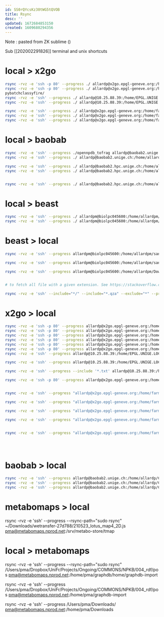 ```yaml
---
id: SS0rQYcsKz30tWG5tQVOB
title: Rsync
desc: ''
updated: 1672684853150
created: 1609680294356
---
```


Note : pasted from ZK sublime ()

Sub [[202002291826]] terminal and unix shortcuts


# local > x2go 

```bash
rsync -rvz -e 'ssh -p 80' --progress ./ allardp@x2go.epgl-geneve.org:/home/EPGL.UNIGE.LOCAL/allardp/pybatchclassyfire/
rsync -rvz -e 'ssh -p 80' --progress ./ allardp@x2go.epgl-geneve.org:/home/EPGL.UNIGE.LOCAL/allardp/
pybatchclassyfire/
rsync -rvz -e 'ssh' --progress ./ allardp@10.25.88.39:/home/EPGL.UNIGE.LOCAL/allardp/
rsync -rvz -e 'ssh' --progress ./ allardp@10.25.88.39:/home/EPGL.UNIGE.LOCAL/allardp/opennaturalproductsdb/data/interim/tables/3_curated/

rsync -rvz -e 'ssh' --progress ./ allardp@x2go.epgl-geneve.org:/home/farma.unige.ch/allardp/Desktop/FARMAnetwork/RECHERCHE/COMMON\ FASIE-FATHO/PMA/Ubuntu_VM_img/ISDB_DNP/results
rsync -rvz -e 'ssh' --progress ./ allardp@x2go.epgl-geneve.org:/home/farma.unige.ch/allardp/Desktop/FARMAnetwork/RECHERCHE/COMMON\ FASIE-FATHO/PF_project
rsync -rvz -e 'ssh' --progress ./ allardp@x2go.epgl-geneve.org:/home/farma.unige.ch/allardp/is_fragmentation/lotus_data
```

# local > baobab

```bash
rsync -rvz -e 'ssh' --progress ./opennpdb_tofrag allardp@baobab2.unige.ch:/home/allardp/data_to_frag/opennpdb/
rsync -rvz -e 'ssh' --progress ./ allardp@baobab2.unige.ch:/home/allardp/bash_files/opennpdb_bash

rsync -rvz -e 'ssh' --progress ./ allardp@baobab2.hpc.unige.ch:/home/allardp/bash_files/lotus_bash
rsync -rvz -e 'ssh' --progress ./ allardp@baobab2.hpc.unige.ch:/home/allardp/data_to_frag/lotus/


rsync -rvz -e 'ssh' --progress ./ allardp@baobab2.hpc.unige.ch:/home/allardp/is_fragmentation/lotus_data/

```

# local > beast

```bash
rsync -rvz -e 'ssh' --progress ./ allardpm@biolpc045600:/home/allardpm/data_to_frag/opennpdb/
rsync -rvz -e 'ssh' --progress ./ allardpm@biolpc045600:/home/allardpm/cfm/bash_files
```



# beast > local

```bash
rsync -rvz -e 'ssh' --progress allardpm@biolpc045600:/home/allardpm/sandbox/GNPS_output_Qemistree_set/*.qza ./ 

rsync -rvz -e 'ssh' --progress allardpm@biolpc045600:/home/allardpm/sandbox/GNPS_output_Qemistree_set/*.qza ./ 

rsync -rvz -e 'ssh' --progress allardpm@biolpc045600:/home/allardpm/Downloads/wetransfer_rhino_2022-01-10_0411.zip ./ 


# to fetch all file with a given extension. See https://stackoverflow.com/a/11111793 for details

rsync -rvz -e 'ssh' --include="*/" --include="*.qza" --exclude="*" --progress allardpm@biolpc045600:/home/allardpm/sandbox/GNPS_output_Qemistree_set/ ./
```


# x2go > local 

```bash
rsync -rvz -e 'ssh -p 80' --progress allardp@x2go.epgl-geneve.org:/home/EPGL.UNIGE.LOCAL/allardp/is_fragmentation/coconut_data/coconut_ISDB_pos.mgf /Users/pma/Dropbox/People/Swap_MS/ISDB_Coconut
rsync -rvz -e 'ssh -p 80' --progress allardp@x2go.epgl-geneve.org:/home/EPGL.UNIGE.LOCAL/allardp/opennaturalproductsdb/1_databases/PLANTCYC/2_chemo/2_rdkit/PLANTCYC_chemo_rdkit_new_pm.tsv ./
rsync -rvz -e 'ssh -p 80' --progress allardp@x2go.epgl-geneve.org:/home/EPGL.UNIGE.LOCAL/allardp/opennaturalproductsdb/1_databases/PLANTCYC/2_chemo/2_rdkit/PLANTCYC_chemo_rdkit_sanitized_pm.tsv ./
rsync -rvz -e 'ssh -p 80' --progress allardp@x2go.epgl-geneve.org:/home/EPGL.UNIGE.LOCAL/allardp/opennaturalproductsdb/outputs/tables/3_curated/curated_tablesampled1000.tsv ./
rsync -rvz -e 'ssh -p 80' --progress allardp@x2go.epgl-geneve.org:/home/EPGL.UNIGE.LOCAL/allardp/opennaturalproductsdb/outputs/tables/3_curated/curatedTable5000_shuffled_headed ./
rsync -rvz -e 'ssh -p 80' --progress allardp@x2go.epgl-geneve.org:/home/EPGL.UNIGE.LOCAL/allardp/qiime2_cscs_explo_remote/pfabre/cscs_PCoA.qzv ./
rsync -rvz -e 'ssh' --progress allardp@10.25.88.39:/home/EPGL.UNIGE.LOCAL/allardp/opennaturalproductsdb/data/interim/tables/1_translated/structure/unique.tsv ./

rsync -rvz -e 'ssh' --progress allardp@10.25.88.39:/home/EPGL.UNIGE.LOCAL/allardp/opennaturalproductsdb/data/interim/tables_min/3_curated/smiles.gz ./

rsync -rvz -e 'ssh' --progress --include '*.txt' allardp@10.25.88.39:/home/EPGL.UNIGE.LOCAL/allardp/opennaturalproductsdb/data/interim/tables/3_curated/ ./

rsync -rvz -e 'ssh -p 80' --progress allardp@x2go.epgl-geneve.org:/home/EPGL.UNIGE.LOCAL/allardp/Desktop/FARMAnetwork/RECHERCHE/COMMON\ FASIE-FATHO/Workshop_Material/Data_annotation_Workshop_2019/190225_FullDNP_prot_deprot.csv ./


rsync -rvz -e 'ssh' --progress "allardp@x2go.epgl-geneve.org:/home/farma.unige.ch/allardp/Desktop/FARMAnetwork/RECHERCHE/COMMON\ FASIE-FATHO/PMA/Ubuntu_VM_img/ISDB_DNP/results/fbmn_lena_metabo_results_DNP_top50.out" ./ 

rsync -rvz -e 'ssh' --progress "allardp@x2go.epgl-geneve.org:/home/farma.unige.ch/allardp/lotusProcessor/data/interim/tables/4_analysed/platinum.tsv.gz" ./ 

rsync -rvz -e 'ssh' --progress "allardp@x2go.epgl-geneve.org:/home/farma.unige.ch/allardp/lotusProcessor/data/processed/lotus.sqlite" ./ 

rsync -rvz -e 'ssh' --progress "allardp@x2go.epgl-geneve.org:/home/farma.unige.ch/allardp/Documents/Toy_Dataset_MN/GNPS_output_Toy_Dataset_MN/cscs_PCoA.qzv" ./ 


rsync -rvz -e 'ssh' --progress "allardp@x2go.epgl-geneve.org:/home/farma.unige.ch/allardp/Documents/PF_GNP3/GNPS_output_PF_GNP3/feature_table_for_biom.tsv" ./ 





```


# baobab > local 

```bash
rsync -rvz -e 'ssh' --progress allardp@baobab2.unige.ch:/home/allardp/CFM_results/npatlas ./results
rsync -rvz -e 'ssh' --progress allardp@baobab2.unige.ch:/home/allardp/CFM_results/npatlas ./results
rsync -rvz -e 'ssh' --progress allardp@baobab2.unige.ch:/home/allardp/CFM_results/coconut ./ --apend
```

# metabomaps > local 



rsync -rvz -e 'ssh' --progress --rsync-path="sudo rsync" ~/Downloads/wetransfer-27d788/210523_lotus_map4_2D.js pma@metabomaps.nprod.net:/srv/metabo-store/tmap


# local > metabomaps

rsync -rvz -e 'ssh' --progress --rsync-path="sudo rsync" /Users/pma/Dropbox/UniFr/Projects/Ongoing/COMMONS/NPKB/004_rdf/pos pma@metabomaps.nprod.net:/home/pma/graphdb/home/graphdb-import

rsync -rvz -e 'ssh' --progress /Users/pma/Dropbox/UniFr/Projects/Ongoing/COMMONS/NPKB/004_rdf/pos pma@metabomaps.nprod.net:/home/pma/graphdb-import

rsync -rvz -e 'ssh' --progress /Users/pma/Downloads/ pma@metabomaps.nprod.net:/home/pma/Downloads